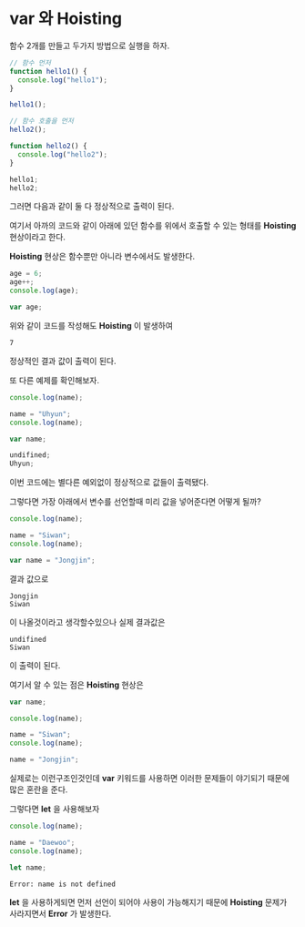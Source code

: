 # var 와 Hoisting

함수 2개를 만들고 두가지 방법으로 실행을 하자.

```javascript
// 함수 먼저
function hello1() {
  console.log("hello1");
}

hello1();

// 함수 호출을 먼저
hello2();

function hello2() {
  console.log("hello2");
}
```

```javascript
hello1;
hello2;
```

그러면 다음과 같이 둘 다 정상적으로 출력이 된다.

여기서 아까의 코드와 같이 아래에 있던 함수를 위에서 호출할 수 있는 형태를 **Hoisting** 현상이라고 한다.

**Hoisting** 현상은 함수뿐만 아니라 변수에서도 발생한다.

```javascript
age = 6;
age++;
console.log(age);

var age;
```

위와 같이 코드를 작성해도 **Hoisting** 이 발생하여

```
7
```

정상적인 결과 값이 출력이 된다.

또 다른 예제를 확인해보자.

```javascript
console.log(name);

name = "Uhyun";
console.log(name);

var name;
```

```javascript
undifined;
Uhyun;
```

이번 코드에는 별다른 예외없이 정상적으로 값들이 출력됐다.

그렇다면 가장 아래에서 변수를 선언할때 미리 값을 넣어준다면 어떻게 될까?

```javascript
console.log(name);

name = "Siwan";
console.log(name);

var name = "Jongjin";
```

결과 값으로

```
Jongjin
Siwan
```

이 나올것이라고 생각할수있으나 실제 결과값은

```
undifined
Siwan
```

이 출력이 된다.

여기서 알 수 있는 점은 **Hoisting** 현상은

```javascript
var name;

console.log(name);

name = "Siwan";
console.log(name);

name = "Jongjin";
```

실제로는 이런구조인것인데 **var** 키워드를 사용하면 이러한 문제들이 야기되기 때문에 많은 혼란을 준다.

그렇다면 **let** 을 사용해보자

```javascript
console.log(name);

name = "Daewoo";
console.log(name);

let name;
```

```
Error: name is not defined
```

**let** 을 사용하게되면 먼저 선언이 되어야 사용이 가능해지기 때문에 **Hoisting** 문제가 사라지면서 **Error** 가 발생한다.

